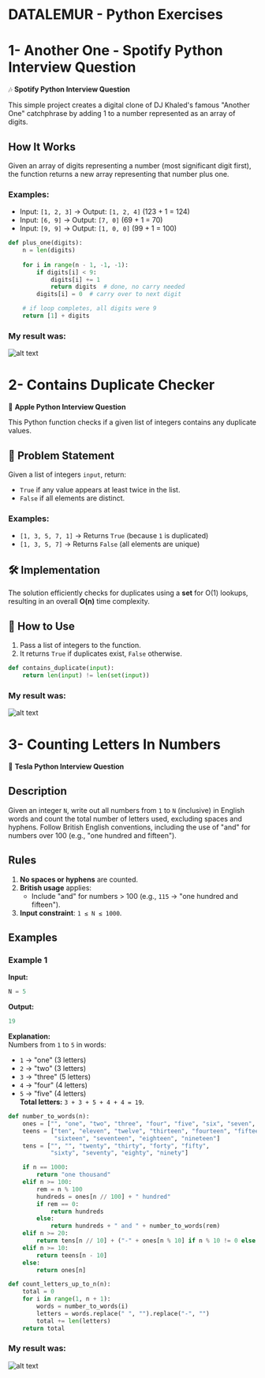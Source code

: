 # DATALEMUR - Python Exercises

# 1- Another One - Spotify Python Interview Question

🎶 **Spotify Python Interview Question**  

This simple project creates a digital clone of DJ Khaled's famous "Another One" catchphrase by adding 1 to a number represented as an array of digits.

## How It Works

Given an array of digits representing a number (most significant digit first), the function returns a new array representing that number plus one.

### Examples:
- Input: `[1, 2, 3]` → Output: `[1, 2, 4]` (123 + 1 = 124)
- Input: `[6, 9]` → Output: `[7, 0]` (69 + 1 = 70)
- Input: `[9, 9]` → Output: `[1, 0, 0]` (99 + 1 = 100)

```python
def plus_one(digits):
    n = len(digits)
    
    for i in range(n - 1, -1, -1):
        if digits[i] < 9:
            digits[i] += 1
            return digits  # done, no carry needed
        digits[i] = 0  # carry over to next digit

    # if loop completes, all digits were 9
    return [1] + digits
```

### My result was:
![alt text](image-1.png)


# 2- Contains Duplicate Checker  

🍏 **Apple Python Interview Question**  

This Python function checks if a given list of integers contains any duplicate values.  

## 📌 Problem Statement  
Given a list of integers `input`, return:  
- `True` if any value appears at least twice in the list.  
- `False` if all elements are distinct.  

### Examples:  
- `[1, 3, 5, 7, 1]` → Returns `True` (because `1` is duplicated)  
- `[1, 3, 5, 7]` → Returns `False` (all elements are unique)  

## 🛠 Implementation  
The solution efficiently checks for duplicates using a **set** for O(1) lookups, resulting in an overall **O(n)** time complexity.  

## 🚀 How to Use  
1. Pass a list of integers to the function.  
2. It returns `True` if duplicates exist, `False` otherwise.  

```python
def contains_duplicate(input):
    return len(input) != len(set(input))
```  

### My result was:
![alt text](image-2.png)


# 3- Counting Letters In Numbers

🚗 **Tesla Python Interview Question**

## Description
Given an integer `N`, write out all numbers from `1` to `N` (inclusive) in English words and count the total number of letters used, excluding spaces and hyphens. Follow British English conventions, including the use of "and" for numbers over 100 (e.g., "one hundred and fifteen").

## Rules
1. **No spaces or hyphens** are counted.
2. **British usage** applies:
   - Include "and" for numbers > 100 (e.g., `115` → "one hundred and fifteen").
3. **Input constraint**: `1 ≤ N ≤ 1000`.

## Examples

### Example 1
**Input:**  
```python
N = 5
```  
**Output:**  
```python
19
```  
**Explanation:**  
Numbers from `1` to `5` in words:  
- `1` → "one" (3 letters)  
- `2` → "two" (3 letters)  
- `3` → "three" (5 letters)  
- `4` → "four" (4 letters)  
- `5` → "five" (4 letters)  
**Total letters:** `3 + 3 + 5 + 4 + 4 = 19`.

```python
def number_to_words(n):
    ones = ["", "one", "two", "three", "four", "five", "six", "seven", "eight", "nine"]
    teens = ["ten", "eleven", "twelve", "thirteen", "fourteen", "fifteen",
             "sixteen", "seventeen", "eighteen", "nineteen"]
    tens = ["", "", "twenty", "thirty", "forty", "fifty",
            "sixty", "seventy", "eighty", "ninety"]

    if n == 1000:
        return "one thousand"
    elif n >= 100:
        rem = n % 100
        hundreds = ones[n // 100] + " hundred"
        if rem == 0:
            return hundreds
        else:
            return hundreds + " and " + number_to_words(rem)
    elif n >= 20:
        return tens[n // 10] + ("-" + ones[n % 10] if n % 10 != 0 else "")
    elif n >= 10:
        return teens[n - 10]
    else:
        return ones[n]

def count_letters_up_to_n(n):
    total = 0
    for i in range(1, n + 1):
        words = number_to_words(i)
        letters = words.replace(" ", "").replace("-", "")
        total += len(letters)
    return total
```

### My result was:
![alt text](image-3.png)